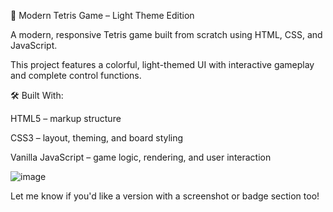 🧩 Modern Tetris Game – Light Theme Edition

A modern, responsive Tetris game built from scratch using HTML, CSS, and JavaScript.

This project features a colorful, light-themed UI with interactive gameplay and complete control functions.


🛠️ Built With:

HTML5 – markup structure

CSS3 – layout, theming, and board styling

Vanilla JavaScript – game logic, rendering, and user interaction 

![image](https://github.com/user-attachments/assets/754264aa-94da-4c57-9d04-f82ac50ba172)


Let me know if you'd like a version with a screenshot or badge section too!
